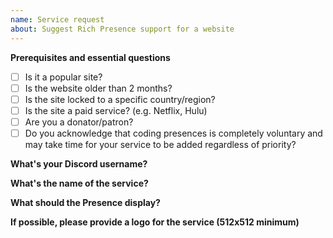 ```yaml
---
name: Service request
about: Suggest Rich Presence support for a website
---
```


**Prerequisites and essential questions** <!--- Required, please answer the following questions as honestly as possible by changing the "[ ]" to "[x]" or by marking it after creating the issue (easier), not checking a question counts as "No". -->
* [ ] Is it a popular site?
* [ ] Is the website older than 2 months? <!--- It is necessary for the website to be older than 2 months. -->
* [ ] Is the site locked to a specific country/region?
* [ ] Is the site a paid service? (e.g. Netflix, Hulu)
* [ ] Are you a donator/patron?
* [ ] Do you acknowledge that coding presences is completely voluntary and may take time for your service to be added regardless of priority?

**What's your Discord username?**
<!--- Optional, unless you are a donator/patron. Ex. Clyde#0000 -->

**What's the name of the service?**
<!--- Required, Ex. www.youtube.com | YouTube -->

**What should the Presence display?**
<!--- Required, make sure to be as clear as possible on what should be added. -->

**If possible, please provide a logo for the service (512x512 minimum)**
<!--- Optional, it is recommended to upload the image here instead of using a 3rd-party host. -->
